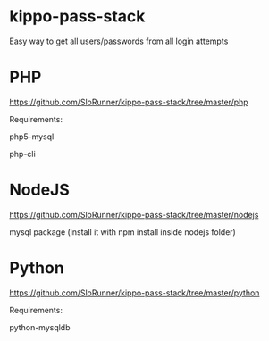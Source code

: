 # kippo-pass-stack
Easy way to get all users/passwords from all login attempts

# PHP
https://github.com/SloRunner/kippo-pass-stack/tree/master/php 

Requirements:

php5-mysql

php-cli

# NodeJS
https://github.com/SloRunner/kippo-pass-stack/tree/master/nodejs

mysql package (install it with npm install inside nodejs folder)

# Python
https://github.com/SloRunner/kippo-pass-stack/tree/master/python

Requirements:

python-mysqldb
